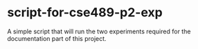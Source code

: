 # script-for-cse489-p2-exp
A simple script that will run the two experiments required for the documentation part of this project.

